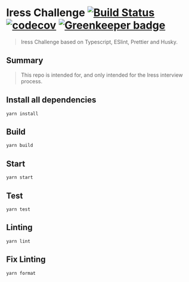 # Iress Challenge [![Build Status](https://travis-ci.org/silver-xu/iress-challenge.svg?branch=master)](https://travis-ci.org/silver-xu/iress-challenge) [![codecov](https://codecov.io/gh/silver-xu/iress-challenge/branch/master/graph/badge.svg)](https://codecov.io/gh/silver-xu/iress-challenge) [![Greenkeeper badge](https://badges.greenkeeper.io/silver-xu/iress-challenge.svg)](https://greenkeeper.io/)

> Iress Challenge based on Typescript, ESlint, Prettier and Husky.

## Summary

> This repo is intended for, and only intended for the Iress interview process.

## Install all dependencies

```
yarn install
```

## Build

```
yarn build
```

## Start

```
yarn start
```

## Test

```
yarn test
```

## Linting

```
yarn lint
```

## Fix Linting

```
yarn format
```

